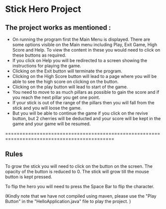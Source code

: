 # Stick Hero Project


## The project works as mentioned :


- On running the program first the Main Menu is displayed. There are some options visible on the Main menu including Play, Exit Game, High Score and Help. To view the content in these you would need to click on these buttons as required.
- If you click on Help you will be redirected to a screen showing the instructions for playing the game.
- Clicking on the Exit button will terminate the program.
- Clicking on the High Score button will lead to a page where you will be able to see the high score on clicking on the button.
- Clicking on the play button will lead to start of the game.
- You need to move to as much pillars as possible to gain the score and if you reach the next pillar you get one point.
- If your stick is out of the range of the pillars then you will fall from the stick and you will loose the game.
- But you will be able to continue the game if you click on the revive button, but 2 cherries will be deducted and your score will be kept in the game and your game will be resumed.


============================================================================================


## Rules


To grow the stick you will need to click on the button on the screen. The opacity of the button is reduced to 0. The stick will grow till the mouse button is kept pressed.

To flip the hero you will need to press the  Space Bar to flip the character.


(Kindly note that we have not compiled using maven, please use the "Play Button" in the "HelloApplication.java" file to play the project. )
